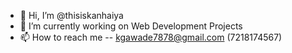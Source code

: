 

- 👋 Hi, I’m @thisiskanhaiya
- 👀 I’m currently working on Web Development Projects
- 📫 How to reach me -- kgawade7878@gmail.com (7218174567)

<!---
thisiskanhaiya/thisiskanhaiya is a ✨ special ✨ repository because its `README.md` (this file) appears on your GitHub profile.
You can click the Preview link to take a look at your changes.
--->
